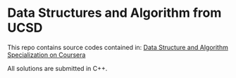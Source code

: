 # Data Structures and Algorithm from UCSD

This repo contains source codes contained in: [Data Structure and Algorithm Specialization on Coursera](https://www.coursera.org/specializations/data-structures-algorithms)

All solutions are submitted in C++.
